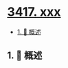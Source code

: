 # [3417. xxx](https://github.com/Tdahuyou/TNotes.leetcode/tree/main/notes/3417.%20xxx)

<!-- region:toc -->

- [1. 📝 概述](#1--概述)

<!-- endregion:toc -->

## 1. 📝 概述
